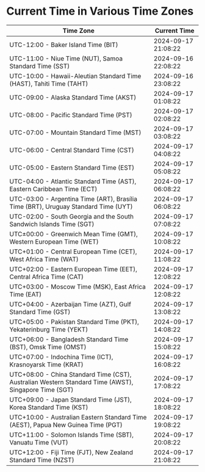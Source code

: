 # Current Time in Various Time Zones

| Time Zone | Current Time |
|-----------|--------------|
| UTC-12:00 - Baker Island Time (BIT) | 2024-09-17 21:08:22 |
| UTC-11:00 - Niue Time (NUT), Samoa Standard Time (SST) | 2024-09-16 22:08:22 |
| UTC-10:00 - Hawaii-Aleutian Standard Time (HAST), Tahiti Time (TAHT) | 2024-09-16 23:08:22 |
| UTC-09:00 - Alaska Standard Time (AKST) | 2024-09-17 01:08:22 |
| UTC-08:00 - Pacific Standard Time (PST) | 2024-09-17 02:08:22 |
| UTC-07:00 - Mountain Standard Time (MST) | 2024-09-17 03:08:22 |
| UTC-06:00 - Central Standard Time (CST) | 2024-09-17 04:08:22 |
| UTC-05:00 - Eastern Standard Time (EST) | 2024-09-17 05:08:22 |
| UTC-04:00 - Atlantic Standard Time (AST), Eastern Caribbean Time (ECT) | 2024-09-17 06:08:22 |
| UTC-03:00 - Argentina Time (ART), Brasília Time (BRT), Uruguay Standard Time (UYT) | 2024-09-17 06:08:22 |
| UTC-02:00 - South Georgia and the South Sandwich Islands Time (SGT) | 2024-09-17 07:08:22 |
| UTC±00:00 - Greenwich Mean Time (GMT), Western European Time (WET) | 2024-09-17 10:08:22 |
| UTC+01:00 - Central European Time (CET), West Africa Time (WAT) | 2024-09-17 11:08:22 |
| UTC+02:00 - Eastern European Time (EET), Central Africa Time (CAT) | 2024-09-17 12:08:22 |
| UTC+03:00 - Moscow Time (MSK), East Africa Time (EAT) | 2024-09-17 12:08:22 |
| UTC+04:00 - Azerbaijan Time (AZT), Gulf Standard Time (GST) | 2024-09-17 13:08:22 |
| UTC+05:00 - Pakistan Standard Time (PKT), Yekaterinburg Time (YEKT) | 2024-09-17 14:08:22 |
| UTC+06:00 - Bangladesh Standard Time (BST), Omsk Time (OMST) | 2024-09-17 15:08:22 |
| UTC+07:00 - Indochina Time (ICT), Krasnoyarsk Time (KRAT) | 2024-09-17 16:08:22 |
| UTC+08:00 - China Standard Time (CST), Australian Western Standard Time (AWST), Singapore Time (SGT) | 2024-09-17 17:08:22 |
| UTC+09:00 - Japan Standard Time (JST), Korea Standard Time (KST) | 2024-09-17 18:08:22 |
| UTC+10:00 - Australian Eastern Standard Time (AEST), Papua New Guinea Time (PGT) | 2024-09-17 19:08:22 |
| UTC+11:00 - Solomon Islands Time (SBT), Vanuatu Time (VUT) | 2024-09-17 20:08:22 |
| UTC+12:00 - Fiji Time (FJT), New Zealand Standard Time (NZST) | 2024-09-17 21:08:22 |
